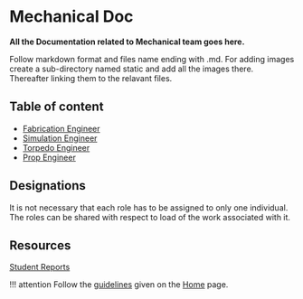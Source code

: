 # Mechanical Doc

**All the Documentation related to Mechanical team goes here.**

Follow markdown format and files name ending with .md. For adding images create a sub-directory named static and add all the images there. Thereafter linking them to the relavant files.

## Table of content

- [Fabrication Engineer](fabrication_Engineer.md)
- [Simulation Engineer](simulation_Engineer.md)
- [Torpedo Engineer](torpedo_Engineer.md)
- [Prop Engineer](prop_Engineer.md)

## Designations

It is not necessary that each role has to be assigned to only one individual. The roles can be shared with respect to load of the work associated with it.

## Resources

[Student Reports](student_Reports/students.md)

!!! attention
    Follow the [guidelines](../index.md#format-of-docs) given on the [Home](../index.md) page.
